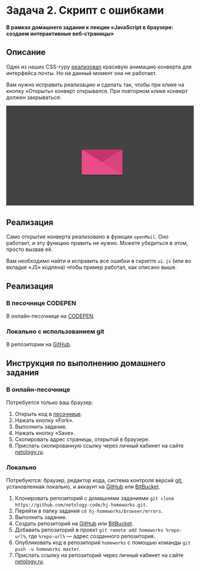 # Задача 2. Скрипт с ошибками

#### В рамках домашнего задания к лекции «JavaScript в браузере: создаем интерактивные веб-страницы»

## Описание

Один из наших CSS-гуру [реализовал](https://netology-code.github.io/hj-homeworks/browser/errors/) красивую анимацию конверта для интерфейса почты. Но на данный момент она не работает.

Вам нужно исправить реализацию и сделать так, чтобы при клике на кнопку «Открыть» конверт открывался. При повторном клике конверт должен закрываться:

![Открывающийся конверт](./res/envelope.gif)

## Реализация

Само открытие конверта реализовано в функции `openMail`. Оно работает, и эту функцию править не нужно. Можете убедиться в этом, просто вызвав её.

Вам необходимо найти и исправить все ошибки в скрипте `ui.js` (или во вкладке «JS» кодпена) чтобы пример работал, как описано выше.

## Реализация

### В песочнице CODEPEN

В онлайн-песочнице на [CODEPEN](https://codepen.io/dfitiskin/pen/LWMvOb).

### Локально с использованием git

В репозитории на [GitHub](https://github.com/netology-code/hj-homeworks/tree/master/browser/errors).

## Инструкция по выполнению домашнего задания

### В онлайн-песочнице

Потребуется только ваш браузер.

1. Открыть код в [песочнице](https://codepen.io/dfitiskin/pen/LWMvOb).
2. Нажать кнопку «Fork».
3. Выполнить задание.
4. Нажать кнопку «Save».
5. Скопировать адрес страницы, открытой в браузере.
6. Прислать скопированную ссылку через личный кабинет на сайте [netology.ru](http://netology.ru/).    

### Локально

Потребуются: браузер, редактор кода, система контроля версий [git](https://git-scm.com), установленная локально, и аккаунт на [GitHub](https://github.com/) или [BitBucket](https://bitbucket.org/).

1. Клонировать репозиторий с домашними заданиями `git clone https://github.com/netology-code/hj-homeworks.git`.
2. Перейти в папку задания `cd hj-homeworks/browser/errors`.
3. Выполнить задание.
4. Создать репозиторий на [GitHub](https://github.com/) или [BitBucket](https://bitbucket.org/).
5. Добавить репозиторий в проект `git remote add homeworks %repo-url%`, где `%repo-url%` — адрес созданного репозитория.
6. Опубликовать код в репозиторий `homeworks` с помощью команды `git push -u homeworks master`.
7. Прислать ссылку на репозиторий через личный кабинет на сайте [netology.ru](http://netology.ru/).
